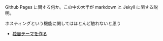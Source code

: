 Github Pages に関する何か。この中の大半が markdown と Jekyll に関する説明。

ホスティングという機能に関してはほとんど触れないと思う

- [独自テーマを作る](独自テーマを作る/index.md)






